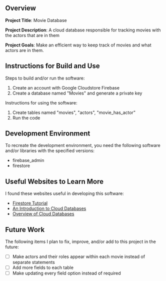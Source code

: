## Overview

**Project Title**:
Movie Database

**Project Description**:
A cloud database responsible for tracking movies with the actors that are in them

**Project Goals**:
Make an efficient way to keep track of movies and what actors are in them.

## Instructions for Build and Use

Steps to build and/or run the software:

1. Create an account with Google Cloudstore Firebase
2. Create a database named "Movies" and generate a private key

Instructions for using the software:

1. Create tables named "movies", "actors", "movie_has_actor"
2. Run the code

## Development Environment 

To recreate the development environment, you need the following software and/or libraries with the specified versions:

* firebase_admin
* firestore

## Useful Websites to Learn More

I found these websites useful in developing this software:

* [Firestore Tutorial](https://firebase.google.com/docs/firestore)
* [An Introduction to Cloud Databases](https://www.oreilly.com/library/view/an-introduction-to/9781492044857/ch01.html)
* [Overview of Cloud Databases](https://www.mongodb.com/resources/basics/databases/cloud-databases)

## Future Work

The following items I plan to fix, improve, and/or add to this project in the future:

* [ ] Make actors and their roles appear within each movie instead of separate statements
* [ ] Add more fields to each table
* [ ] Make updating every field option instead of required
